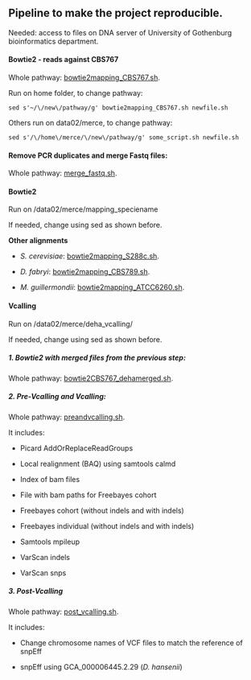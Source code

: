## Pipeline to make the project reproducible.

Needed: access to files on DNA server of University of Gothenburg bioinformatics department.

#### Bowtie2 - reads against CBS767

Whole pathway: [bowtie2mapping_CBS767.sh](https://github.com/The-Bioinformatics-Group/Debaryomyces_hansenii/blob/master/Project_pipeline/bowtie2mapping_CBS767.sh).

Run on home folder, to change pathway:

```sed s'~/\/new\/pathway/g' bowtie2mapping_CBS767.sh newfile.sh```

Others run on data02/merce, to change pathway:

```sed s'/\/home\/merce/\/new\/pathway/g' some_script.sh newfile.sh```

#### Remove PCR duplicates and merge Fastq files:

Whole pathway: [merge_fastq.sh](https://github.com/The-Bioinformatics-Group/Debaryomyces_hansenii/blob/master/Project_pipeline/merge_fastq.sh).

#### Bowtie2

Run on /data02/merce/mapping_speciename

If needed, change using sed as shown before.

**Other alignments**

- *S. cerevisiae*: [bowtie2mapping_S288c.sh](https://github.com/The-Bioinformatics-Group/Debaryomyces_hansenii/blob/master/Project_pipeline/bowtie2mapping_S288c.sh).

- *D. fabryi*: [bowtie2mapping_CBS789.sh](https://github.com/The-Bioinformatics-Group/Debaryomyces_hansenii/blob/master/Project_pipeline/bowtie2mapping_CBS789.sh).

- *M. guillermondii*: [bowtie2mapping_ATCC6260.sh](https://github.com/The-Bioinformatics-Group/Debaryomyces_hansenii/blob/master/Project_pipeline/bowtie2mapping_ATCC6260.sh).

#### Vcalling

Run on /data02/merce/deha_vcalling/

If needed, change using sed as shown before.

##### 1. Bowtie2 with merged files from the previous step:

Whole pathway: [bowtie2CBS767_dehamerged.sh](https://github.com/The-Bioinformatics-Group/Debaryomyces_hansenii/blob/master/Project_pipeline/bowtie2CBS767_dehamerged.sh).

##### 2. Pre-Vcalling and Vcalling:

Whole pathway: [preandvcalling.sh](https://github.com/The-Bioinformatics-Group/Debaryomyces_hansenii/blob/master/Project_pipeline/preandvcalling.sh).

It includes: 

- Picard AddOrReplaceReadGroups

- Local realignment (BAQ) using samtools calmd

- Index of bam files

- File with bam paths for Freebayes cohort

- Freebayes cohort (without indels and with indels)

- Freebayes individual (without indels and with indels)

- Samtools mpileup

- VarScan indels

- VarScan snps

##### 3. Post-Vcalling

Whole pathway: [post_vcalling.sh](https://github.com/The-Bioinformatics-Group/Debaryomyces_hansenii/blob/master/Project_pipeline/post_vcalling.sh).

It includes:

- Change chromosome names of VCF files to match the reference of snpEff

- snpEff using GCA_000006445.2.29 (*D. hansenii*)



